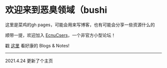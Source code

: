 # 欢迎来到恶臭领域（bushi

这里是菜鸡的gh pages，可能会用来写博客，也有可能会分享一些资源什么的

顺带一提，欢迎加入 [EcnuCsers](http://wdnmd.usm.bio/)，一个非官方小型论坛！

戳 [这里](https://114514.lu.mk/BlogsandNotes.html) 看好康的 Blogs & Notes!



---



2021.4.24 更新了个主页